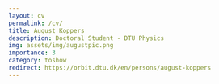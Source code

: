 ```yaml
---
layout: cv
permalink: /cv/
title: August Koppers
description: Doctoral Student - DTU Physics
img: assets/img/augustpic.png
importance: 3
category: toshow
redirect: https://orbit.dtu.dk/en/persons/august-koppers
---
```


